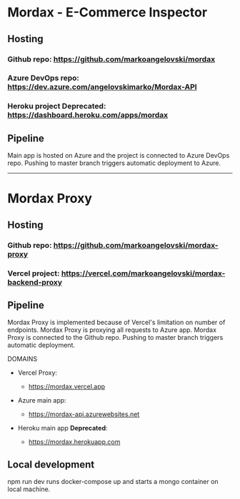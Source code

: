 # Mordax - E-Commerce Inspector

## Hosting

### Github repo: https://github.com/markoangelovski/mordax

### Azure DevOps repo: https://dev.azure.com/angelovskimarko/Mordax-API

### Heroku project **Deprecated**: https://dashboard.heroku.com/apps/mordax

## Pipeline

Main app is hosted on Azure and the project is connected to Azure DevOps repo. Pushing to master branch triggers automatic deployment to Azure.

---

# Mordax Proxy

## Hosting

### Github repo: https://github.com/markoangelovski/mordax-proxy

### Vercel project: https://vercel.com/markoangelovski/mordax-backend-proxy

## Pipeline

Mordax Proxy is implemented because of Vercel's limitation on number of endpoints. Mordax Proxy is proxying all requests to Azure app. Mordax Proxy is connected to the Github repo. Pushing to master branch triggers automatic deployment.

DOMAINS

- Vercel Proxy:

  - https://mordax.vercel.app

- Azure main app:

  - https://mordax-api.azurewebsites.net

- Heroku main app **Deprecated**:
  - https://mordax.herokuapp.com

## Local development

npm run dev runs docker-compose up and starts a mongo container on local machine.
